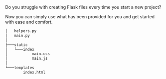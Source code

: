 Do you struggle with creating Flask files every time you start a new project?

Now you can simply use what has been provided for you and get started with ease and comfort.

```bash
│   helpers.py
│   main.py
│
├───static
│   └───index
│           main.css
│           main.js
│
└───templates
        index.html
```
